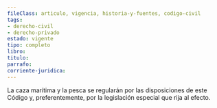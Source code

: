 ```yaml
---
fileClass: articulo, vigencia, historia-y-fuentes, codigo-civil
tags:
- derecho-civil
- derecho-privado
estado: vigente
tipo: completo
libro:
titulo:
parrafo:
corriente-juridica:
---
```

La caza marítima y la pesca se regularán por las disposiciones de este Código y, preferentemente, por la legislación especial que rija al efecto.